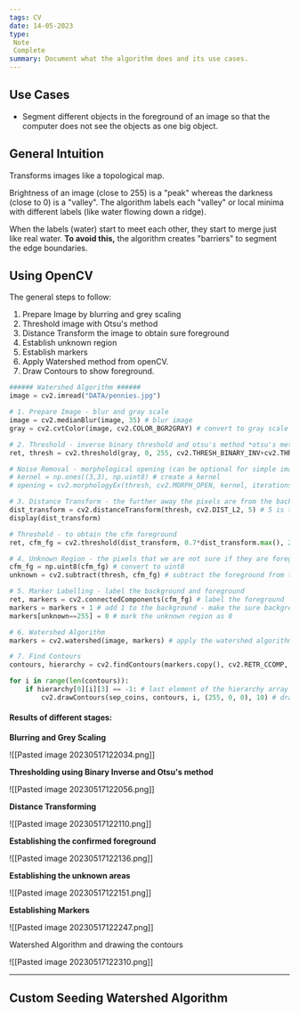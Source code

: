 ```yaml
---
tags: CV
date: 14-05-2023
type: 
 Note
 Complete
summary: Document what the algorithm does and its use cases.
---
```


## Use Cases
- Segment different objects in the foreground of an image so that the computer does not see the objects as one big object.

## General Intuition
Transforms images like a topological map.

Brightness of an image (close to 255) is a "peak" whereas the darkness (close to 0) is a "valley". The algorithm labels each "valley" or local minima with different labels (like water flowing down a ridge).

When the labels (water) start to meet each other, they start to merge just like real water. **To avoid this,** the algorithm creates "barriers" to segment the edge boundaries.

## Using OpenCV

The general steps to follow:
1. Prepare Image by blurring and grey scaling
2. Threshold image with Otsu's method
3. Distance Transform the image to obtain sure foreground
4. Establish unknown region
5. Establish markers
6. Apply Watershed method from openCV.
7. Draw Contours to show foreground.

```python
###### Watershed Algorithm ######
image = cv2.imread("DATA/pennies.jpg")

# 1. Prepare Image - blur and gray scale
image = cv2.medianBlur(image, 35) # blur image
gray = cv2.cvtColor(image, cv2.COLOR_BGR2GRAY) # convert to gray scale

# 2. Threshold - inverse binary threshold and otsu's method *otsu's method works very well with the watershed algorithm
ret, thresh = cv2.threshold(gray, 0, 255, cv2.THRESH_BINARY_INV+cv2.THRESH_OTSU) # foreground becomes white and background becomes black

# Noise Removal - morphological opening (can be optional for simple images)
# kernel = np.ones((3,3), np.uint8) # create a kernel
# opening = cv2.morphologyEx(thresh, cv2.MORPH_OPEN, kernel, iterations=2) # apply the kernel to the image

# 3. Distance Transform - the further away the pixels are from the background, the brighter they are - to detect the confirm foreground
dist_transform = cv2.distanceTransform(thresh, cv2.DIST_L2, 5) # 5 is the size of the kernel
display(dist_transform)

# Threshold - to obtain the cfm foreground
ret, cfm_fg = cv2.threshold(dist_transform, 0.7*dist_transform.max(), 255, 0) # foreground becomes white and background becomes black

# 4. Unknown Region - the pixels that we are not sure if they are foreground or background
cfm_fg = np.uint8(cfm_fg) # convert to uint8
unknown = cv2.subtract(thresh, cfm_fg) # subtract the foreground from the threshold image

# 5. Marker Labelling - label the background and foreground
ret, markers = cv2.connectedComponents(cfm_fg) # label the foreground
markers = markers + 1 # add 1 to the background - make the sure background 1, not 0 so that we can mark the unknown region as 0
markers[unknown==255] = 0 # mark the unknown region as 0

# 6. Watershed Algorithm
markers = cv2.watershed(image, markers) # apply the watershed algorithm

# 7. Find Contours
contours, hierarchy = cv2.findContours(markers.copy(), cv2.RETR_CCOMP, cv2.CHAIN_APPROX_SIMPLE)

for i in range(len(contours)):
    if hierarchy[0][i][3] == -1: # last element of the hierarchy array is the external contour
        cv2.drawContours(sep_coins, contours, i, (255, 0, 0), 10) # draw the external contour

```

#### Results of different stages:

**Blurring and Grey Scaling**

![[Pasted image 20230517122034.png]]

**Thresholding using Binary Inverse and Otsu's method**

![[Pasted image 20230517122056.png]]

**Distance Transforming**

![[Pasted image 20230517122110.png]]

**Establishing the confirmed foreground**

![[Pasted image 20230517122136.png]]

**Establishing the unknown areas**

![[Pasted image 20230517122151.png]]

**Establishing Markers**

![[Pasted image 20230517122247.png]]

Watershed Algorithm and drawing the contours

![[Pasted image 20230517122310.png]]

---
## Custom Seeding Watershed Algorithm